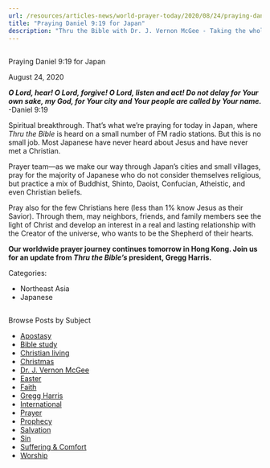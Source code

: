 ```yaml
---
url: /resources/articles-news/world-prayer-today/2020/08/24/praying-daniel-9-19-for-japan
title: "Praying Daniel 9:19 for Japan"
description: "Thru the Bible with Dr. J. Vernon McGee - Taking the whole Word to the whole world"
---
```







## 
 Praying Daniel 9:19 for Japan


August 24, 2020
![]()




***O Lord, hear! O Lord, forgive! O Lord, listen and act! Do not delay for Your own sake, my God, for Your city and Your people are called by Your name.*** -Daniel 9:19

Spiritual breakthrough. That’s what we’re praying for today in Japan, where *Thru the Bible* is heard on a small number of FM radio stations. But this is no small job. Most Japanese have never heard about Jesus and have never met a Christian. 

Prayer team—as we make our way through Japan’s cities and small villages, pray for the majority of Japanese who do not consider themselves religious, but practice a mix of Buddhist, Shinto, Daoist, Confucian, Atheistic, and even Christian beliefs. 

Pray also for the few Christians here (less than 1% know Jesus as their Savior). Through them, may neighbors, friends, and family members see the light of Christ and develop an interest in a real and lasting relationship with the Creator of the universe, who wants to be the Shepherd of their hearts.

**Our worldwide prayer journey continues tomorrow in Hong Kong. Join us for an update from *Thru the Bible’s* president, Gregg Harris.**



Categories: 


* Northeast Asia
* Japanese









## 
 Browse Posts by Subject


* [Apostasy](/resources/articles-news/-in-tags/tags/Apostasy)
* [Bible study](/resources/articles-news/-in-tags/tags/Bible-study)
* [Christian living](/resources/articles-news/-in-tags/tags/Christian-living)
* [Christmas](/resources/articles-news/-in-tags/tags/Christmas)
* [Dr. J. Vernon McGee](/resources/articles-news/-in-tags/tags/Dr-J-Vernon-McGee)
* [Easter](/resources/articles-news/-in-tags/tags/easter)
* [Faith](/resources/articles-news/-in-tags/tags/Faith)
* [Gregg Harris](/resources/articles-news/-in-tags/tags/Gregg-Harris)
* [International](/resources/articles-news/-in-tags/tags/International)
* [Prayer](/resources/articles-news/-in-tags/tags/prayer)
* [Prophecy](/resources/articles-news/-in-tags/tags/Prophecy)
* [Salvation](/resources/articles-news/-in-tags/tags/Salvation)
* [Sin](/resources/articles-news/-in-tags/tags/sin)
* [Suffering & Comfort](/resources/articles-news/-in-tags/tags/Suffering-Comfort)
* [Worship](/resources/articles-news/-in-tags/tags/worship)






